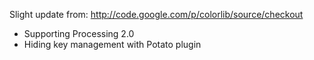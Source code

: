 Slight update from: http://code.google.com/p/colorlib/source/checkout

- Supporting Processing 2.0
- Hiding key management with Potato plugin
